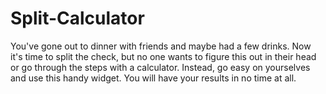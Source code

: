# Split-Calculator
You've gone out to dinner with friends and maybe had a few drinks. Now it's time to split the check, but no one wants to figure this out in their head or go through the steps with a calculator. Instead, go easy on yourselves and use this handy widget. You will have your results in no time at all.
